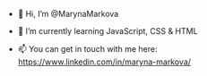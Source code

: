 - 👋 Hi, I’m @MarynaMarkova

- 🌱 I’m currently learning JavaScript, CSS & HTML

- 📫 You can get in touch with me here: https://www.linkedin.com/in/maryna-markova/

<!---
MarynaMarkova/MarynaMarkova is a ✨ special ✨ repository because its `README.md` (this file) appears on your GitHub profile.
You can click the Preview link to take a look at your changes.
--->
